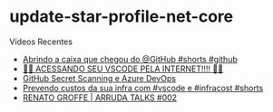 # update-star-profile-net-core

Videos Recentes
<!-- YOUTUBE:START -->
- [Abrindo a caixa que chegou do @GitHub  #shorts #github](https://www.youtube.com/watch?v=0WYZIqXtTdc)
- [🤯​🤯​ ACESSANDO SEU VSCODE PELA INTERNET!!!! 🤯​🤯​](https://www.youtube.com/watch?v=NwHzzrYkAnM)
- [GitHub Secret Scanning e Azure DevOps](https://www.youtube.com/watch?v=X2-PB59EVes)
- [Prevendo custos da sua infra com #vscode e #infracost #shorts](https://www.youtube.com/watch?v=yaw6m2Apy74)
- [RENATO GROFFE | ARRUDA TALKS #002](https://www.youtube.com/watch?v=J3ikq_1ymEE)
<!-- YOUTUBE:END -->
